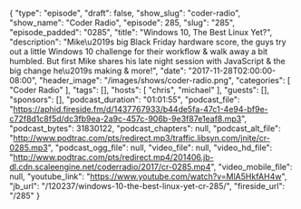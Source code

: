 {
  "type": "episode",
  "draft": false,
  "show_slug": "coder-radio",
  "show_name": "Coder Radio",
  "episode": 285,
  "slug": "285",
  "episode_padded": "0285",
  "title": "Windows 10, The Best Linux Yet?",
  "description": "Mike\u2019s big Black Friday hardware score, the guys try out a little Windows 10 challenge for their workflow & walk away a bit humbled. But first Mike shares his late night session with JavaScript & the big change he\u2019s making & more!",
  "date": "2017-11-28T02:00:00-08:00",
  "header_image": "/images/shows/coder-radio.png",
  "categories": [
    "Coder Radio"
  ],
  "tags": [],
  "hosts": [
    "chris",
    "michael"
  ],
  "guests": [],
  "sponsors": [],
  "podcast_duration": "01:01:55",
  "podcast_file": "https://aphid.fireside.fm/d/1437767933/b44de5fa-47c1-4e94-bf9e-c72f8d1c8f5d/dc3fb9ea-2a9c-457c-906b-9e3f87e1eaf8.mp3",
  "podcast_bytes": 31830122,
  "podcast_chapters": null,
  "podcast_alt_file": "http://www.podtrac.com/pts/redirect.mp3/traffic.libsyn.com/jnite/cr-0285.mp3",
  "podcast_ogg_file": null,
  "video_file": null,
  "video_hd_file": "http://www.podtrac.com/pts/redirect.mp4/201406.jb-dl.cdn.scaleengine.net/coderradio/2017/cr-0285.mp4",
  "video_mobile_file": null,
  "youtube_link": "https://www.youtube.com/watch?v=MlA5HkfAH4w",
  "jb_url": "/120237/windows-10-the-best-linux-yet-cr-285/",
  "fireside_url": "/285"
}

